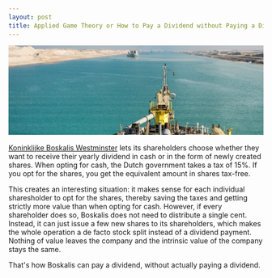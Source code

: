 ```yaml
---
layout: post
title: Applied Game Theory or How to Pay a Dividend without Paying a Dividend
---
```

<p><img src="/assets/images/boskalis.jpg" alt="" class="image full"></p>

<a href="boskalis.com">Koninklijke Boskalis Westminster</a> lets its shareholders choose whether they want to receive their yearly
dividend in cash or in the form of newly created shares. When opting for cash, the Dutch government takes a tax of 15%.
If you opt for the shares, you get the equivalent amount in shares tax-free.

This creates an interesting situation: it makes sense for each individual sharesholder to opt for the shares, thereby saving the taxes
and getting strictly more value than when opting for cash. However, if every shareholder does so, Boskalis does not need to distribute
a single cent. Instead, it can just issue a few new shares to its shareholders, which makes the whole operation
a de facto stock split instead of a dividend payment. Nothing of value leaves the company and the intrinsic value of the company stays the same.

That's how Boskalis can pay a dividend, without actually paying a dividend.
